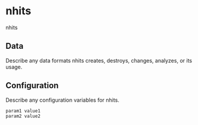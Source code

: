 # nhits

nhits

## Data

Describe any data formats nhits creates, destroys, changes, analyzes, or its usage.




## Configuration

Describe any configuration variables for nhits.

```
param1 value1
param2 value2
```
